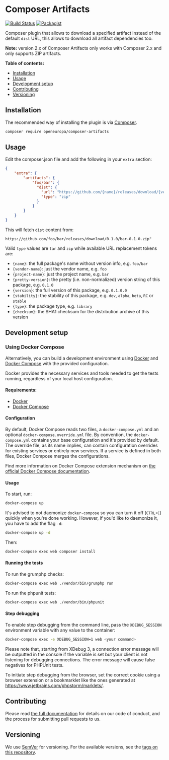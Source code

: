 # Composer Artifacts
[![Build Status](https://drone.fpfis.eu/api/badges/openeuropa/composer-artifacts/status.svg?branch=master)](https://drone.fpfis.eu/openeuropa/composer-artifacts)
[![Packagist](https://img.shields.io/packagist/v/openeuropa/composer-artifacts.svg)](https://packagist.org/packages/openeuropa/composer-artifacts)

Composer plugin that allows to download a specified artifact instead of the default `dist` URL, this allows
to download all artifact dependencies too.

**Note:** version 2.x of Composer Artifacts only works with Composer 2.x and only supports ZIP artifacts.

**Table of contents:**

- [Installation](#installation)
- [Usage](#usage)
- [Development setup](#development-setup)
- [Contributing](#contributing)
- [Versioning](#versioning)

## Installation

The recommended way of installing the plugin is via [Composer][2].

```bash
composer require openeuropa/composer-artifacts
```

## Usage

Edit the composer.json file and add the following in your `extra` section:

```json
{
    "extra": {
        "artifacts": {
            "foo/bar": {
              "dist": {
                "url": "https://github.com/{name}/releases/download/{version}/{project-name}-{version}.zip",
                "type": "zip"
              }
            }
        }
    }
}
```

This will fetch `dist` content from:

```
https://github.com/foo/bar/releases/download/0.1.0/bar-0.1.0.zip"
```

Valid `type` values are `tar` and `zip` while available URL replacement tokens are:

- `{name}`: the full package's name without version info, e.g. `foo/bar`
- `{vendor-name}`: just the vendor name, e.g. `foo`
- `{project-name}`: just the project name, e.g. `bar`
- `{pretty-version}`: the pretty (i.e. non-normalized) version string of this package, e.g. `0.1.0`
- `{version}`: the full version of this package, e.g. `0.1.0.0`
- `{stability}`: the stability of this package, e.g. `dev`, `alpha`, `beta`, `RC` or `stable`
- `{type}`: the package type, e.g. `library`
- `{checksum}`: the SHA1 checksum for the distribution archive of this version

## Development setup

### Using Docker Compose

Alternatively, you can build a development environment using [Docker](https://www.docker.com/get-docker) and 
[Docker Compose](https://docs.docker.com/compose/) with the provided configuration.

Docker provides the necessary services and tools needed to get the tests running, 
regardless of your local host configuration.

#### Requirements:

- [Docker](https://www.docker.com/get-docker)
- [Docker Compose](https://docs.docker.com/compose/)

#### Configuration

By default, Docker Compose reads two files, a `docker-compose.yml` and an optional `docker-compose.override.yml` file.
By convention, the `docker-compose.yml` contains your base configuration and it's provided by default.
The override file, as its name implies, can contain configuration overrides for existing services or entirely new 
services.
If a service is defined in both files, Docker Compose merges the configurations.

Find more information on Docker Compose extension mechanism on [the official Docker Compose documentation](https://docs.docker.com/compose/extends/).

#### Usage

To start, run:

```bash
docker-compose up
```

It's advised to not daemonize `docker-compose` so you can turn it off (`CTRL+C`) quickly when you're done working.
However, if you'd like to daemonize it, you have to add the flag `-d`:

```bash
docker-compose up -d
```

Then:

```bash
docker-compose exec web composer install
```

#### Running the tests

To run the grumphp checks:

```bash
docker-compose exec web ./vendor/bin/grumphp run
```

To run the phpunit tests:

```bash
docker-compose exec web ./vendor/bin/phpunit
```

#### Step debugging

To enable step debugging from the command line, pass the `XDEBUG_SESSION` environment variable with any value to
the container:

```bash
docker-compose exec -e XDEBUG_SESSION=1 web <your command>
```

Please note that, starting from XDebug 3, a connection error message will be outputted in the console if the variable is
set but your client is not listening for debugging connections. The error message will cause false negatives for PHPUnit
tests.

To initiate step debugging from the browser, set the correct cookie using a browser extension or a bookmarklet
like the ones generated at https://www.jetbrains.com/phpstorm/marklets/.

## Contributing

Please read [the full documentation](https://github.com/openeuropa/openeuropa) for details on our code of conduct,
and the process for submitting pull requests to us.

## Versioning

We use [SemVer](http://semver.org/) for versioning. For the available versions, 
see the [tags on this repository](https://github.com/openeuropa/composer-artifacts/tags).

[2]: https://www.drupal.org/docs/develop/using-composer/using-composer-to-manage-drupal-site-dependencies#managing-contributed
